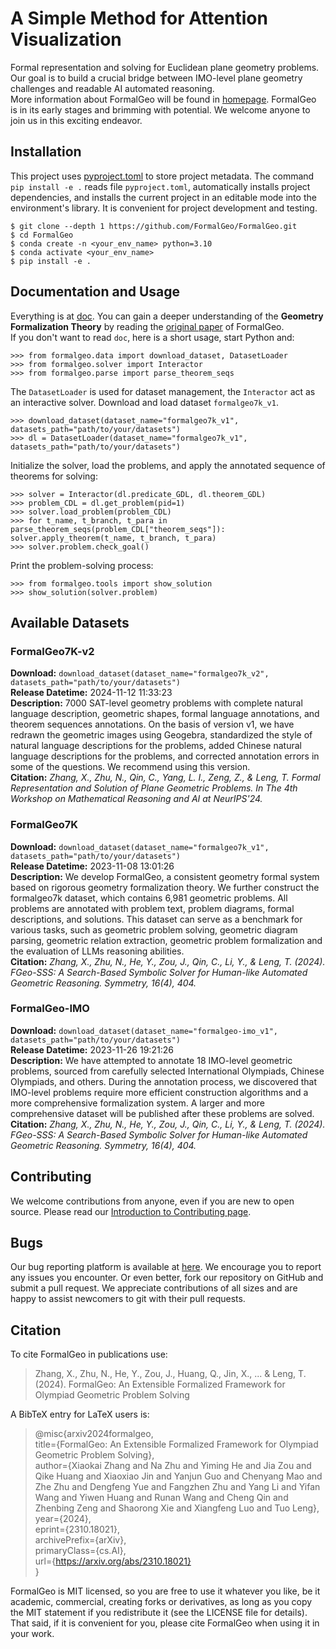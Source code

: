 # A Simple Method for Attention Visualization

Formal representation and solving for Euclidean plane geometry problems. Our goal is to build a crucial bridge between
IMO-level plane geometry challenges and readable AI automated reasoning.  
More information about FormalGeo will be found in [homepage](https://formalgeo.github.io/). FormalGeo is in its early
stages and brimming with potential. We welcome anyone to join us in this exciting endeavor.

## Installation

This project uses [pyproject.toml](https://packaging.python.org/en/latest/specifications/declaring-project-metadata) to
store project metadata. The command `pip install -e .` reads file `pyproject.toml`, automatically installs project
dependencies, and installs the current project in an editable mode into the environment's library. It is convenient for
project development and testing.

    $ git clone --depth 1 https://github.com/FormalGeo/FormalGeo.git
    $ cd FormalGeo
    $ conda create -n <your_env_name> python=3.10
    $ conda activate <your_env_name>
    $ pip install -e .

## Documentation and Usage

Everything is at [doc](./doc/doc.md). You can gain a deeper understanding of the **Geometry Formalization Theory**
by reading the [original paper](https://arxiv.org/abs/2310.18021) of FormalGeo.  
If you don't want to read `doc`, here is a short usage, start Python and:

    >>> from formalgeo.data import download_dataset, DatasetLoader
    >>> from formalgeo.solver import Interactor
    >>> from formalgeo.parse import parse_theorem_seqs

The `DatasetLoader` is used for dataset management, the `Interactor` act as an interactive solver. Download and load
dataset `formalgeo7k_v1`.

    >>> download_dataset(dataset_name="formalgeo7k_v1", datasets_path="path/to/your/datasets")
    >>> dl = DatasetLoader(dataset_name="formalgeo7k_v1", datasets_path="path/to/your/datasets")

Initialize the solver, load the problems, and apply the annotated sequence of theorems for solving:

    >>> solver = Interactor(dl.predicate_GDL, dl.theorem_GDL)
    >>> problem_CDL = dl.get_problem(pid=1)
    >>> solver.load_problem(problem_CDL)
    >>> for t_name, t_branch, t_para in parse_theorem_seqs(problem_CDL["theorem_seqs"]): solver.apply_theorem(t_name, t_branch, t_para)
    >>> solver.problem.check_goal()

Print the problem-solving process:

    >>> from formalgeo.tools import show_solution
    >>> show_solution(solver.problem)

## Available Datasets

### FormalGeo7K-v2

**Download:** `download_dataset(dataset_name="formalgeo7k_v2", datasets_path="path/to/your/datasets")`  
**Release Datetime:** 2024-11-12 11:33:23  
**Description:** 7000 SAT-level geometry problems with complete natural language description, geometric shapes, formal
language annotations, and theorem sequences annotations. On the basis of version v1, we have redrawn the geometric
images using Geogebra, standardized the style of natural language descriptions for the problems, added Chinese natural
language descriptions for the problems, and corrected annotation errors in some of the questions. We recommend using
this version.  
**Citation:** *Zhang, X., Zhu, N., Qin, C., Yang, L. I., Zeng, Z., & Leng, T. Formal Representation and Solution of
Plane Geometric Problems. In The 4th Workshop on Mathematical Reasoning and AI at NeurIPS'24.*

### FormalGeo7K

**Download:** `download_dataset(dataset_name="formalgeo7k_v1", datasets_path="path/to/your/datasets")`  
**Release Datetime:** 2023-11-08 13:01:26  
**Description:** We develop FormalGeo, a consistent geometry formal system based on rigorous geometry formalization
theory. We further construct the formalgeo7k dataset, which contains 6,981 geometric problems. All problems are
annotated with problem text, problem diagrams, formal descriptions, and solutions. This dataset can serve as a benchmark
for various tasks, such as geometric problem solving, geometric diagram parsing, geometric relation extraction,
geometric problem formalization and the evaluation of LLMs reasoning abilities.  
**Citation:** *Zhang, X., Zhu, N., He, Y., Zou, J., Qin, C., Li, Y., & Leng, T. (2024). FGeo-SSS: A Search-Based
Symbolic Solver for Human-like Automated Geometric Reasoning. Symmetry, 16(4), 404.*

### FormalGeo-IMO

**Download:** `download_dataset(dataset_name="formalgeo-imo_v1", datasets_path="path/to/your/datasets")`  
**Release Datetime:** 2023-11-26 19:21:26  
**Description:** We have attempted to annotate 18 IMO-level geometric problems, sourced from carefully
selected International Olympiads, Chinese Olympiads, and others. During the annotation process, we discovered that
IMO-level problems require more efficient construction algorithms and a more comprehensive formalization system. A
larger and more comprehensive dataset will be published after these problems are solved.  
**Citation:** *Zhang, X., Zhu, N., He, Y., Zou, J., Qin, C., Li, Y., & Leng, T. (2024). FGeo-SSS: A Search-Based
Symbolic Solver for Human-like Automated Geometric Reasoning. Symmetry, 16(4), 404.*

## Contributing

We welcome contributions from anyone, even if you are new to open source. Please read our [Introduction to Contributing
page](./doc/contributing.md).

## Bugs

Our bug reporting platform is available at [here](https://github.com/FormalGeo/FormalGeo/issues). We encourage you to
report any issues you encounter. Or even better, fork our repository on GitHub and submit a pull request. We appreciate
contributions of all sizes and are happy to assist newcomers to git with their pull requests.

## Citation

To cite FormalGeo in publications use:
> Zhang, X., Zhu, N., He, Y., Zou, J., Huang, Q., Jin, X., ... & Leng, T. (2024). FormalGeo: An Extensible Formalized
> Framework for Olympiad Geometric Problem Solving

A BibTeX entry for LaTeX users is:
> @misc{arxiv2024formalgeo,  
> title={FormalGeo: An Extensible Formalized Framework for Olympiad Geometric Problem Solving},  
> author={Xiaokai Zhang and Na Zhu and Yiming He and Jia Zou and Qike Huang and Xiaoxiao Jin and Yanjun Guo and Chenyang
> Mao and Zhe Zhu and Dengfeng Yue and Fangzhen Zhu and Yang Li and Yifan Wang and Yiwen Huang and Runan Wang and Cheng
> Qin and Zhenbing Zeng and Shaorong Xie and Xiangfeng Luo and Tuo Leng},  
> year={2024},  
> eprint={2310.18021},  
> archivePrefix={arXiv},  
> primaryClass={cs.AI},  
> url={https://arxiv.org/abs/2310.18021}  
> }

FormalGeo is MIT licensed, so you are free to use it whatever you like, be it academic, commercial, creating forks or
derivatives, as long as you copy the MIT statement if you redistribute it (see the LICENSE file for details). That said,
if it is convenient for you, please cite FormalGeo when using it in your work.